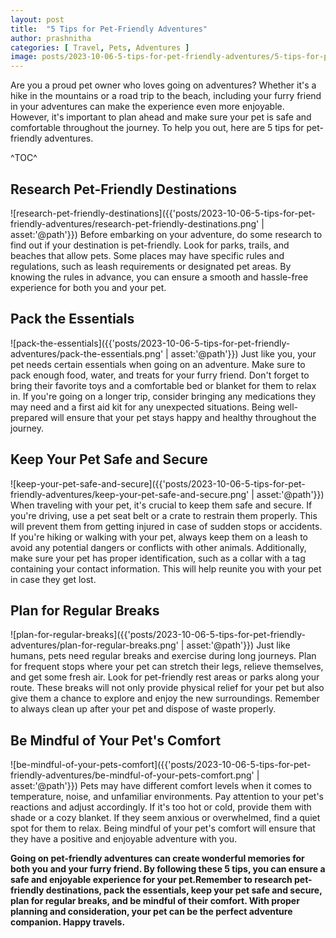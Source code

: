 ```yaml
---
layout: post
title:  "5 Tips for Pet-Friendly Adventures"
author: prashnitha
categories: [ Travel, Pets, Adventures ]
image: posts/2023-10-06-5-tips-for-pet-friendly-adventures/5-tips-for-pet-friendly-adventures.png
---
```


Are you a proud pet owner who loves going on adventures? Whether it's a hike in the mountains or a road trip to the beach, including your furry friend in your adventures can make the experience even more enjoyable. However, it's important to plan ahead and make sure your pet is safe and comfortable throughout the journey. To help you out, here are 5 tips for pet-friendly adventures.

^TOC^

## Research Pet-Friendly Destinations
![research-pet-friendly-destinations]({{'posts/2023-10-06-5-tips-for-pet-friendly-adventures/research-pet-friendly-destinations.png' | asset:'@path'}})
Before embarking on your adventure, do some research to find out if your destination is pet-friendly. Look for parks, trails, and beaches that allow pets. Some places may have specific rules and regulations, such as leash requirements or designated pet areas. By knowing the rules in advance, you can ensure a smooth and hassle-free experience for both you and your pet.

##  Pack the Essentials
![pack-the-essentials]({{'posts/2023-10-06-5-tips-for-pet-friendly-adventures/pack-the-essentials.png' | asset:'@path'}})
Just like you, your pet needs certain essentials when going on an adventure. Make sure to pack enough food, water, and treats for your furry friend. Don't forget to bring their favorite toys and a comfortable bed or blanket for them to relax in. If you're going on a longer trip, consider bringing any medications they may need and a first aid kit for any unexpected situations. Being well-prepared will ensure that your pet stays happy and healthy throughout the journey.

##  Keep Your Pet Safe and Secure
![keep-your-pet-safe-and-secure]({{'posts/2023-10-06-5-tips-for-pet-friendly-adventures/keep-your-pet-safe-and-secure.png' | asset:'@path'}})
When traveling with your pet, it's crucial to keep them safe and secure. If you're driving, use a pet seat belt or a crate to restrain them properly. This will prevent them from getting injured in case of sudden stops or accidents. If you're hiking or walking with your pet, always keep them on a leash to avoid any potential dangers or conflicts with other animals. Additionally, make sure your pet has proper identification, such as a collar with a tag containing your contact information. This will help reunite you with your pet in case they get lost.
 
##  Plan for Regular Breaks
![plan-for-regular-breaks]({{'posts/2023-10-06-5-tips-for-pet-friendly-adventures/plan-for-regular-breaks.png' | asset:'@path'}})
Just like humans, pets need regular breaks and exercise during long journeys. Plan for frequent stops where your pet can stretch their legs, relieve themselves, and get some fresh air. Look for pet-friendly rest areas or parks along your route. These breaks will not only provide physical relief for your pet but also give them a chance to explore and enjoy the new surroundings. Remember to always clean up after your pet and dispose of waste properly.

##  Be Mindful of Your Pet's Comfort
![be-mindful-of-your-pets-comfort]({{'posts/2023-10-06-5-tips-for-pet-friendly-adventures/be-mindful-of-your-pets-comfort.png' | asset:'@path'}})
Pets may have different comfort levels when it comes to temperature, noise, and unfamiliar environments. Pay attention to your pet's reactions and adjust accordingly. If it's too hot or cold, provide them with shade or a cozy blanket. If they seem anxious or overwhelmed, find a quiet spot for them to relax. Being mindful of your pet's comfort will ensure that they have a positive and enjoyable adventure with you.

**Going on pet-friendly adventures can create wonderful memories for both you and your furry friend. By following these 5 tips, you can ensure a safe and enjoyable experience for your pet.Remember to research pet-friendly destinations, pack the essentials, keep your pet safe and secure, plan for regular breaks, and be mindful of their comfort. With proper planning and consideration, your pet can be the perfect adventure companion. Happy travels.**





